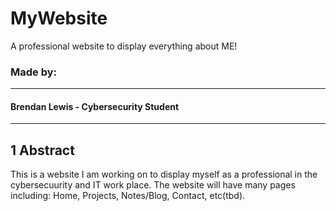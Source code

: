 # MyWebsite
A professional website to display everything about ME!

### Made by: 
---
#### Brendan Lewis - Cybersecurity Student 
---
## 1 Abstract
This is a website I am working on to display myself as a professional in the cybersecuurity and IT work place. The website will have many pages including: Home, Projects, Notes/Blog, Contact, etc(tbd).
